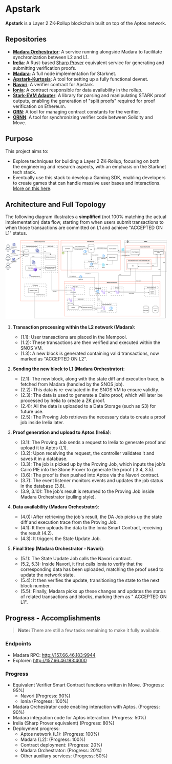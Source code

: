 # Apstark

**Apstark** is a Layer 2 ZK-Rollup blockchain built on top of the Aptos network.

## Repositories

- [**Madara Orchestrator**](https://github.com/sota-zk-labs/madara-orchestrator): A service running alongside Madara to facilitate
  synchronization between L2 and L1.
- [**Irelia**](https://github.com/sota-zk-labs/irelia): A
  Rust-based [Sharp Prover](https://docs.starknet.io/architecture-and-concepts/provers-overview/) equivalent service for generating and
  submitting verification proofs.
- [**Madara**](https://github.com/sota-zk-labs/madara): A full node implementation for Starknet.
- [**Apstark-Kurtosis**](https://github.com/sota-zk-labs/apstark-kurtosis): A tool for setting up a fully functional devnet.
- [**Navori**](https://github.com/sota-zk-labs/navori): A verifier contract for Apstark.
- [**Ionia**](https://github.com/sota-zk-labs/ionia): A contract responsible for data availability in the rollup.
- [**Stark-EVM Adapter**](https://github.com/sota-zk-labs/stark-evm-adapter/tree/aptos-adapter): A library for parsing and manipulating
  STARK proof outputs, enabling the generation of "split proofs" required for proof verification on Ethereum.
- [**ORN**](https://github.com/sota-zk-labs/orn): A tool for managing contract constants for the verifier.
- [**ORNN**](https://github.com/sota-zk-labs/ornn): A tool for synchronizing verifier code between Solidity and Move.

## Purpose

This project aims to:

- Explore techniques for building a Layer 2 ZK-Rollup, focusing on both the engineering and research aspects, with an emphasis on the
  Starknet tech stack.
- Eventually use this stack to develop a Gaming SDK, enabling developers to create games that can handle massive user bases and
  interactions. [More on this here](future_plan.md).

## Architecture and Full Topology

The following diagram illustrates a **simplified** (not 100% matching the actual implementation) data flow, starting from when users
submit transactions to when those transactions are committed on L1 and achieve "ACCEPTED ON L1" status.

![Full Topology](full_topology.svg)

1. **Transaction processing within the L2 network (Madara)**:
    - (1.1): User transactions are placed in the Mempool.
    - (1.2): These transactions are then verified and executed within the SNOS VM.
    - (1.3): A new block is generated containing valid transactions, now marked as "ACCEPTED ON L2".

2. **Sending the new block to L1 (Madara Orchestrator)**:
    - (2.1): The new block, along with the state diff and execution trace, is fetched from Madara (handled by the SNOS job).
    - (2.2): This data is re-evaluated in the SNOS VM to ensure validity.
    - (2.3): The data is used to generate a Cairo proof, which will later be processed by Irelia to create a ZK proof.
    - (2.4): All the data is uploaded to a Data Storage (such as S3) for future use.
    - (2.5): The Proving Job retrieves the necessary data to create a proof job inside Irelia later.

3. **Proof generation and upload to Aptos (Irelia)**:
    - (3.1): The Proving Job sends a request to Irelia to generate proof and upload it to Aptos (L1).
    - (3.2): Upon receiving the request, the controller validates it and saves it in a database.
    - (3.3): The job is picked up by the Proving Job, which inputs the job's Cairo PIE into the Stone Prover to generate the proof (
      3.4, 3.5).
    - (3.6): The proof is then pushed into Aptos via the Navori contract.
    - (3.7): The event listener monitors events and updates the job status in the database (3.8).
    - (3.9, 3.10): The job's result is returned to the Proving Job inside Madara Orchestrator (pulling style).

4. **Data availability (Madara Orchestrator)**:
    - (4.0): After retrieving the job's result, the DA Job picks up the state diff and execution trace from the Proving Job.
    - (4.1): It then uploads the data to the Ionia Smart Contract, receiving the result (4.2).
    - (4.3): It triggers the State Update Job.

5. **Final Step (Madara Orchestrator - Navori)**:
    - (5.1): The State Update Job calls the Navori contract.
    - (5.2, 5.3): Inside Navori, it first calls Ionia to verify that the corresponding data has been uploaded, matching the proof used
      to update the network state.
    - (5.4): It then verifies the update, transitioning the state to the next block number.
    - (5.5): Finally, Madara picks up these changes and updates the status of related transactions and blocks, marking them as "
      ACCEPTED ON L1".

## Progress - Accomplishments

> **Note:** There are still a few tasks remaining to make it fully available.

### Endpoints

- Madara RPC: http://157.66.46.183:9944
- Explorer: http://157.66.46.183:4000

### Progress

- Equivalent Verifier Smart Contract functions written in Move. (Progress: 95%)
    - Navori (Progress: 90%)
    - Ionia (Progress: 100%)
- Madara Orchestrator code enabling interaction with Aptos. (Progress: 90%)
- Madara integration code for Aptos interaction. (Progress: 50%)
- Irelia (Sharp Prover equivalent) (Progress: 80%)
- Deployment progress:
    - Aptos network (L1): (Progress: 100%)
    - Madara (L2): (Progress: 100%)
    - Contract deployment: (Progress: 20%)
    - Madara Orchestrator: (Progress: 20%)
    - Other auxiliary services: (Progress: 50%)